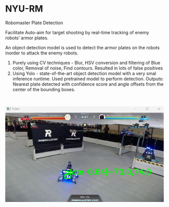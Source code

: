 # NYU-RM
Robomaster Plate Detection

Facilitate Auto-aim for target shooting by real-time tracking of enemy robots’ armor plates.

An object detection model is used to detect the armor plates on the robots inorder to attack the enemy robots.

1. Purely using CV techniques - Blur, HSV conversion and filtering of Blue color, Removal of noise, Find contours. Resulted in lots of false positives
2. Using Yolo - state-of-the-art object detection model with a very smal inference runtime. Used pretrained model to perform detection. Outputs: Nearest plate detected with confidence score and angle offsets from the center of the bounding boxes.

<br />

![alt text](https://github.com/ku2045/NYU-RM-/blob/main/yolo_op1.png?raw=true)
